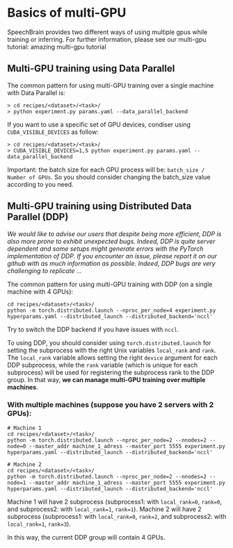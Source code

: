 # Basics of multi-GPU

SpeechBrain provides two different ways of using multiple gpus while training or inferring. For further information, please see our multi-gpu tutorial: amazing multi-gpu tutorial

## Multi-GPU training using Data Parallel
The common pattern for using multi-GPU training over a single machine with Data Parallel is:

```
> cd recipes/<dataset>/<task>/
> python experiment.py params.yaml --data_parallel_backend
```
If you want to use a specific set of GPU devices, condiser using `CUDA_VISIBLE_DEVICES` as follow:
```
> cd recipes/<dataset>/<task>/
> CUDA_VISIBLE_DEVICES=1,5 python experiment.py params.yaml --data_parallel_backend
```

Important: the batch size for each GPU process will be: `batch_size / Number of GPUs`. So you should consider changing the batch_size value according to you need.

## Multi-GPU training using Distributed Data Parallel (DDP)

*We would like to advise our users that despite being more efficient, DDP is also
more prone to exhibit unexpected bugs. Indeed, DDP is quite server dependent and some setups might generate errors with the PyTorch implementation of DDP. If you encounter an issue, please report it on our github with as much information as possible. Indeed, DDP bugs are very challenging to replicate ...*

The common pattern for using multi-GPU training with DDP (on a single machine with 4 GPUs):
```
cd recipes/<dataset>/<task>/
python -m torch.distributed.launch --nproc_per_node=4 experiment.py hyperparams.yaml --distributed_launch --distributed_backend='nccl'
```
Try to switch the DDP backend if you have issues with `nccl`.

To using DDP, you should consider using `torch.distributed.launch` for setting the subprocess with the right Unix variables `local_rank` and `rank`. The `local_rank` variable allows setting the right `device` argument for each DDP subprocess, while the `rank` variable (which is unique for each subprocess) will be used for registering the subprocess rank to the DDP group. In that way, **we can manage multi-GPU training over multiple machines**.

### With multiple machines (suppose you have 2 servers with 2 GPUs):
```
# Machine 1
cd recipes/<dataset>/<task>/
python -m torch.distributed.launch --nproc_per_node=2 --nnodes=2 --node=0 --master_addr machine_1_adress --master_port 5555 experiment.py hyperparams.yaml --distributed_launch --distributed_backend='nccl'

# Machine 2
cd recipes/<dataset>/<task>/
python -m torch.distributed.launch --nproc_per_node=2 --nnodes=2 --node=1 --master_addr machine_1_adress --master_port 5555 experiment.py hyperparams.yaml --distributed_launch --distributed_backend='nccl'
```
Machine 1 will have 2 subprocess (subprocess1: with `local_rank=0`, `rank=0`, and subprocess2: with `local_rank=1`, `rank=1`).
Machine 2 will have 2 subprocess (subprocess1: with `local_rank=0`, `rank=2`, and subprocess2: with `local_rank=1`, `rank=3`).

In this way, the current DDP group will contain 4 GPUs.
